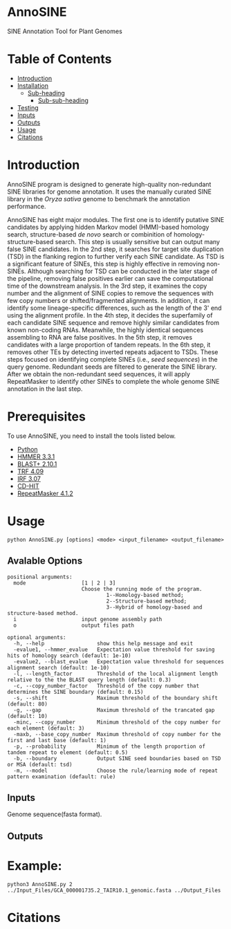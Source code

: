 # AnnoSINE

SINE Annotation Tool for Plant Genomes

# Table of Contents
- [Introduction](#heading)
- [Installation](#heading-1)
  * [Sub-heading](#sub-heading-1)
    + [Sub-sub-heading](#sub-sub-heading-1)
- [Testing](#heading-2)
- [Inputs](#heading-2)
- [Outputs](#heading-3)
- [Usage](#heading-4)
- [Citations](#heading-2)

# Introduction
AnnoSINE program is designed to generate high-quality non-redundant SINE libraries for genome annotation. It uses the manually curated SINE library in the *Oryza sativa* genome to benchmark the annotation performance.

AnnoSINE has eight major modules. The first one is to identify putative SINE candidates by applying hidden Markov model (HMM)-based homology search, structure-based *de novo* search or combinition of homology-structure-based search. This step is usually sensitive but can output many false SINE candidates. In the 2nd step, it searches for target site duplication (TSD) in the flanking region to further verify each SINE candidate. As TSD is a significant feature of SINEs, this step is highly effective in removing non-SINEs. Although searching for TSD can be conducted in the later stage of the pipeline, removing false positives earlier can save the computational time of the downstream analysis. In the 3rd step, it examines the copy number and the alignment of SINE copies to remove the sequences with few copy numbers or shifted/fragmented alignments. In addition, it can identify some lineage-specific differences, such as the length of the 3' end using the alignment profile. In the 4th step, it decides the superfamily of each candidate SINE sequence and remove highly similar candidates from known non-coding RNAs. Meanwhile, the highly identical sequences assembling to RNA are false positives. In the 5th step, it removes candidates with a large proportion of tandem repeats. In the 6th step, it removes other TEs by detecting inverted repeats adjacent to TSDs. These steps focused on identifying complete SINEs (i.e., *seed sequences*) in the query genome. Redundant seeds are filtered to generate the SINE library. After we obtain the non-redundant seed sequences, it will apply RepeatMasker to identify other SINEs to complete the whole genome SINE annotation in the last step.

# Prerequisites
To use AnnoSINE, you need to install the tools listed below.

 - [Python](https://www.python.org/)
 - [HMMER 3.3.1](http://hmmer.org/download.html)
 - [BLAST+ 2.10.1](https://ftp.ncbi.nlm.nih.gov/blast/executables/blast+/2.10.1/)
 - [TRF 4.09](https://tandem.bu.edu/trf/trf.download.html)
 - [IRF 3.07](https://tandem.bu.edu/irf/irf.download.html)
 - [CD-HIT](http://weizhongli-lab.org/cd-hit/download.php)
 - [RepeatMasker 4.1.2](http://www.repeatmasker.org/RepeatMasker/)

# Usage

```
python AnnoSINE.py [options] <mode> <input_filename> <output_filename>
```

## Avalable Options
```
positional arguments:
  mode                  [1 | 2 | 3]  
                        Choose the running mode of the program.                        
                                1--Homology-based method;                                
                                2--Structure-based method;                                
                                3--Hybrid of homology-based and structure-based method.                               
  i                     input genome assembly path  
  o                     output files path
  
optional arguments:
  -h, --help                 show this help message and exit  
  -evalue1, --hmmer_evalue   Expectation value threshold for saving hits of homology search (default: 1e-10)
  -evalue2, --blast_evalue   Expectation value threshold for sequences alignment search (default: 1e-10)                                           
  -l, --length_factor        Threshold of the local alignment length relative to the the BLAST query length (default: 0.3)  
  -c, --copy_number_factor   Threshold of the copy number that determines the SINE boundary (default: 0.15)                        
  -s, --shift                Maximum threshold of the boundary shift (default: 80)  
  -g, --gap                  Maximum threshold of the trancated gap (default: 10)  
  -minc, --copy_number       Minimum threshold of the copy number for each element (default: 3)  
  -maxb, --base_copy_number  Maximum threshold of copy number for the first and last base (default: 1)                       
  -p, --probability          Minimum of the length proportion of tandem repeat to element (default: 0.5)  
  -b, --boundary             Output SINE seed boundaries based on TSD or MSA (default: tsd)
  -m, --model                Choose the rule/learning mode of repeat pattern examination (default: rule)
```

## Inputs
Genome sequence(fasta format).

## Outputs


# Example:
```
python3 AnnoSINE.py 2 ../Input_Files/GCA_000001735.2_TAIR10.1_genomic.fasta ../Output_Files
```

# Citations
